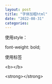 ```yaml
---
layout: post
title: "字体加粗html"
date: "2022-08-31"
categories: 
---
```

<p>使用style：</p>

<p>font-weight: bold;</p>

<p>使用标签</p>

<p>&lt;b&gt;&lt;/b&gt;</p>

<p>&lt;strong&gt;&lt;/strong&gt;</p>

